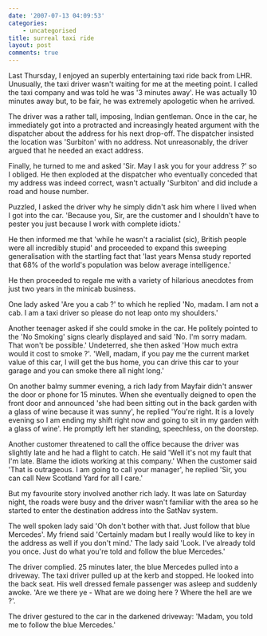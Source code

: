 ```yaml
---
date: '2007-07-13 04:09:53'
categories:
    - uncategorised
title: surreal taxi ride
layout: post
comments: true
---
```

Last Thursday, I enjoyed an superbly entertaining taxi ride back from
LHR. Unusually, the taxi driver wasn't waiting for me at the meeting
point. I called the taxi company and was told he was '3 minutes away'.
He was actually 10 minutes away but, to be fair, he was extremely
apologetic when he arrived.

The driver was a rather tall, imposing, Indian gentleman. Once in the
car, he immediately got into a protracted and increasingly heated
argument with the dispatcher about the address for his next drop-off.
The dispatcher insisted the location was 'Surbiton' with no address. Not
unreasonably, the driver argued that he needed an exact address.

Finally, he turned to me and asked 'Sir. May I ask you for your address
?' so I obliged. He then exploded at the dispatcher who eventually
conceded that my address was indeed correct, wasn't actually 'Surbiton'
and did include a road and house number.

Puzzled, I asked the driver why he simply didn't ask him where I lived
when I got into the car. 'Because you, Sir, are the customer and I
shouldn't have to pester you just because I work with complete idiots.'

He then informed me that 'while he wasn't a racialist (sic), British
people were all incredibly stupid' and proceeded to expand this sweeping
generalisation with the startling fact that 'last years Mensa study
reported that 68% of the world's population was below average
intelligence.'

He then proceeded to regale me with a variety of hilarious anecdotes
from just two years in the minicab business.

One lady asked 'Are you a cab ?' to which he replied 'No, madam. I am
not a cab. I am a taxi driver so please do not leap onto my shoulders.'

Another teenager asked if she could smoke in the car. He politely
pointed to the 'No Smoking' signs clearly displayed and said 'No. I'm
sorry madam. That won't be possible.' Undeterred, she then asked 'How
much extra would it cost to smoke ?'. 'Well, madam, if you pay me the
current market value of this car, I will get the bus home, you can drive
this car to your garage and you can smoke there all night long.'

On another balmy summer evening, a rich lady from Mayfair didn't answer
the door or phone for 15 minutes. When she eventually deigned to open
the front door and announced 'she had been sitting out in the back
garden with a glass of wine because it was sunny', he replied 'You're
right. It is a lovely evening so I am ending my shift right now and
going to sit in my garden with a glass of wine'. He promptly left her
standing, speechless, on the doorstep.

Another customer threatened to call the office because the driver was
slightly late and he had a flight to catch. He said 'Well it's not my
fault that I'm late. Blame the idiots working at this company.' When the
customer said 'That is outrageous. I am going to call your manager', he
replied 'Sir, you can call New Scotland Yard for all I care.'

But my favourite story involved another rich lady. It was late on
Saturday night, the roads were busy and the driver wasn't familiar with
the area so he started to enter the destination address into the SatNav
system.

The well spoken lady said 'Oh don't bother with that. Just follow that
blue Mercedes'. My friend said 'Certainly madam but I really would like
to key in the address as well if you don't mind.' The lady said 'Look.
I've already told you once. Just do what you're told and follow the blue
Mercedes.'

The driver complied. 25 minutes later, the blue Mercedes pulled into a
driveway. The taxi driver pulled up at the kerb and stopped. He looked
into the back seat. His well dressed female passenger was asleep and
suddenly awoke. 'Are we there ye - What are we doing here ? Where the
hell are we ?'.

The driver gestured to the car in the darkened driveway: 'Madam, you
told me to follow the blue Mercedes.'
